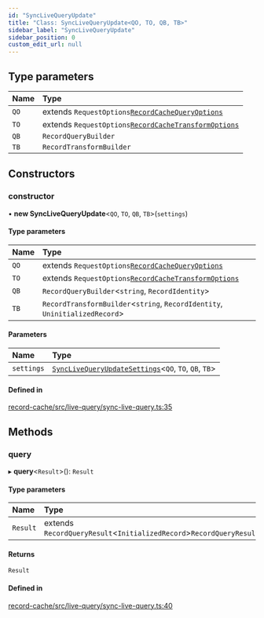 ```yaml
---
id: "SyncLiveQueryUpdate"
title: "Class: SyncLiveQueryUpdate<QO, TO, QB, TB>"
sidebar_label: "SyncLiveQueryUpdate"
sidebar_position: 0
custom_edit_url: null
---
```


## Type parameters

| Name | Type |
| :------ | :------ |
| `QO` | extends `RequestOptions`[`RecordCacheQueryOptions`](../interfaces/RecordCacheQueryOptions.md) |
| `TO` | extends `RequestOptions`[`RecordCacheTransformOptions`](../interfaces/RecordCacheTransformOptions.md) |
| `QB` | `RecordQueryBuilder` |
| `TB` | `RecordTransformBuilder` |

## Constructors

### constructor

• **new SyncLiveQueryUpdate**<`QO`, `TO`, `QB`, `TB`\>(`settings`)

#### Type parameters

| Name | Type |
| :------ | :------ |
| `QO` | extends `RequestOptions`[`RecordCacheQueryOptions`](../interfaces/RecordCacheQueryOptions.md) |
| `TO` | extends `RequestOptions`[`RecordCacheTransformOptions`](../interfaces/RecordCacheTransformOptions.md) |
| `QB` | `RecordQueryBuilder`<`string`, `RecordIdentity`\> |
| `TB` | `RecordTransformBuilder`<`string`, `RecordIdentity`, `UninitializedRecord`\> |

#### Parameters

| Name | Type |
| :------ | :------ |
| `settings` | [`SyncLiveQueryUpdateSettings`](../interfaces/SyncLiveQueryUpdateSettings.md)<`QO`, `TO`, `QB`, `TB`\> |

#### Defined in

[record-cache/src/live-query/sync-live-query.ts:35](https://github.com/orbitjs/orbit/blob/6e0cbd41/packages/@orbit/record-cache/src/live-query/sync-live-query.ts#L35)

## Methods

### query

▸ **query**<`Result`\>(): `Result`

#### Type parameters

| Name | Type |
| :------ | :------ |
| `Result` | extends `RecordQueryResult`<`InitializedRecord`\>`RecordQueryResult`<`InitializedRecord`\> |

#### Returns

`Result`

#### Defined in

[record-cache/src/live-query/sync-live-query.ts:40](https://github.com/orbitjs/orbit/blob/6e0cbd41/packages/@orbit/record-cache/src/live-query/sync-live-query.ts#L40)
